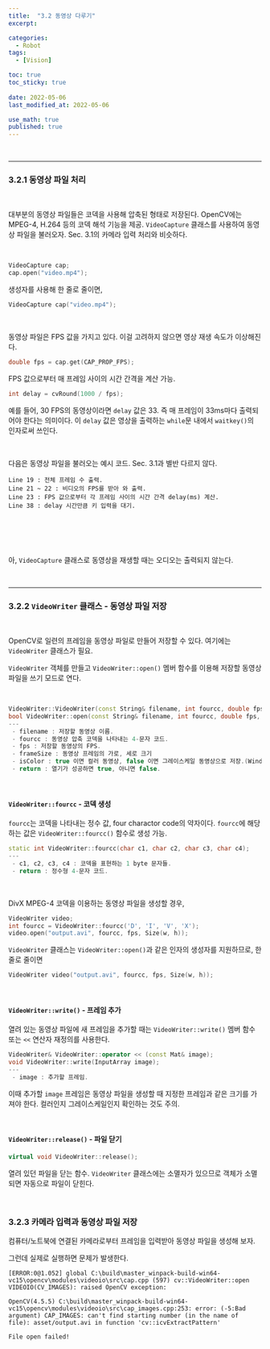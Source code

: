 ```yaml
---
title:  "3.2 동영상 다루기"
excerpt: 

categories:
  - Robot
tags:
  - [Vision]

toc: true
toc_sticky: true
 
date: 2022-05-06
last_modified_at: 2022-05-06

use_math: true
published: true
---
```


<br>

***

### 3.2.1 동영상 파일 처리 

<br>

대부분의 동영상 파일들은 코덱을 사용해 압축된 형태로 저장된다. OpenCV에는 MPEG-4, H.264 등의 코덱 해석 기능을 제공. `VideoCapture` 클래스를 사용하여 동영상 파일을 불러오자. Sec. 3.1의 카메라 입력 처리와 비슷하다.

<br>

```cpp
VideoCapture cap;
cap.open("video.mp4");
```

생성자를 사용해 한 줄로 줄이면,

```cpp
VideoCapture cap("video.mp4");
```

<br>

동영상 파일은 FPS 값을 가지고 있다. 이걸 고려하지 않으면 영상 재생 속도가 이상해진다.

```cpp
double fps = cap.get(CAP_PROP_FPS);
```

FPS 값으로부터 매 프레임 사이의 시간 간격을 계산 가능.

```cpp
int delay = cvRound(1000 / fps);
```

예를 들어, 30 FPS의 동영상이라면 `delay` 값은 33. 즉 매 프레임이 33ms마다 출력되어야 한다는 의미이다. 이 `delay` 값은 영상을 출력하는 `while`문 내에서 `waitkey()`의 인자로써 쓰인다.

<br>

다음은 동영상 파일을 불러오는 예시 코드. Sec. 3.1과 별반 다르지 않다.

<script src="https://gist.github.com/younghwanjoo1608/40f2c0658f141ce12863d50036728e8c.js"></script>

```
Line 19 : 전체 프레임 수 출력.
Line 21 ~ 22 : 비디오의 FPS를 받아 와 출력.
Line 23 : FPS 값으로부터 각 프레임 사이의 시간 간격 delay(ms) 계산.
Line 38 : delay 시간만큼 키 입력을 대기.
```

<br>

<p align="center"><img src="/assets/image/vision/ch2/2.8.gif" width="" height="" title="" alt=""><br/></p>

<br>

아, `VideoCapture` 클래스로 동영상을 재생할 때는 오디오는 출력되지 않는다.

<br>

***

### 3.2.2 `VideoWriter` 클래스 - 동영상 파일 저장

<br>

OpenCV로 일련의 프레임을 동영상 파일로 만들어 저장할 수 있다. 여기에는 `VideoWriter` 클래스가 필요.

`VideoWriter` 객체를 만들고 `VideoWriter::open()` 멤버 함수를 이용해 저장할 동영상 파일을 쓰기 모드로 연다.

<br>

```cpp
VideoWriter::VideoWriter(const String& filename, int fourcc, double fps, Size frameSize, bool isColor = true);
bool VideoWriter::open(const String& filename, int fourcc, double fps, Size frameSize, bool isColor = true);
---
 - filename : 저장할 동영상 이름.
 - fourcc : 동영상 압축 코덱을 나타내는 4-문자 코드.
 - fps : 저장할 동영상의 FPS.
 - frameSize : 동영상 프레임의 가로, 세로 크기
 - isColor : true 이면 컬러 동영상, false 이면 그레이스케일 동영상으로 저장.(Windows에서만 지원)
 - return : 열기가 성공하면 true, 아니면 false.
```

<br>

#### `VideoWriter::fourcc` - 코덱 생성

`fourcc`는 코덱을 나타내는 정수 값, four charactor code의 약자이다. `fourcc`에 해당하는 값은 `VideoWriter::fourcc()` 함수로 생성 가능.

```cpp
static int VideoWriter::fourcc(char c1, char c2, char c3, char c4);
---
 - c1, c2, c3, c4 : 코덱을 표현하는 1 byte 문자들.
 - return : 정수형 4-문자 코드.
```

<br>

DivX MPEG-4 코덱을 이용하는 동영상 파일을 생성할 경우,

```cpp
VideoWriter video;
int fourcc = VideoWriter::fourcc('D', 'I', 'V', 'X');
video.open("output.avi", fourcc, fps, Size(w, h));
```

`VideoWriter` 클래스는 `VideoWriter::open()`과 같은 인자의 생성자를 지원하므로, 한 줄로 줄이면

```cpp
VideoWriter video("output.avi", fourcc, fps, Size(w, h));
```

<br>

#### `VideoWriter::write()` - 프레임 추가

열려 있는 동영상 파일에 새 프레임을 추가할 때는 `VideoWriter::write()` 멤버 함수 또는 `<<` 연산자 재정의를 사용한다.

```cpp
VideoWriter& VideoWriter::operator << (const Mat& image);
void VideoWriter::write(InputArray image);
---
 - image : 추가할 프레임.
```

이때 추가할 `image` 프레임은 동영상 파일을 생성할 때 지정한 프레임과 같은 크기를 가져야 한다. 컬러인지 그레이스케일인지 확인하는 것도 주의.

<br>

#### `VideoWriter::release()` - 파일 닫기

```cpp
virtual void VideoWriter::release();
```

열려 있던 파일을 닫는 함수. `VideoWriter` 클래스에는 소멸자가 있으므로 객체가 소멸되면 자동으로 파일이 닫힌다.

<br>

### 3.2.3 카메라 입력과 동영상 파일 저장

컴퓨터/노트북에 연결된 카메라로부터 프레임을 입력받아 동영상 파일을 생성해 보자.

<script src="https://gist.github.com/younghwanjoo1608/83bf15f1664e42d28f263196a89246f4.js"></script>

그런데 실제로 실행하면 문제가 발생한다.

```
[ERROR:0@1.052] global C:\build\master_winpack-build-win64-vc15\opencv\modules\videoio\src\cap.cpp (597) cv::VideoWriter::open VIDEOIO(CV_IMAGES): raised OpenCV exception:

OpenCV(4.5.5) C:\build\master_winpack-build-win64-vc15\opencv\modules\videoio\src\cap_images.cpp:253: error: (-5:Bad argument) CAP_IMAGES: can't find starting number (in the name of file): asset/output.avi in function 'cv::icvExtractPattern'

File open failed!
```
